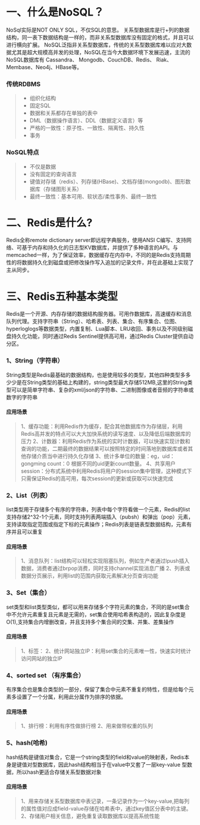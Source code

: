 # 一、什么是NoSQL？
NoSql实际是NOT ONLY SQL，不仅SQL的意思。
关系型数据库是行+列的数据结构，同一表下数据结构是一样的，而非关系型数据库没有固定的格式，并且可以进行横向扩展。
NoSQL泛指非关系型数据库，传统的关系型数据库难以应对大数据尤其是超大规模高并发的处理，NoSQL在当今大数据环境下发展迅速，主流的NoSQL数据库有 Cassandra、 Mongodb、CouchDB、Redis、 Riak、 Membase、Neo4j、HBase等。
### 传统RDBMS
> - 组织化结构
> - 固定SQL
> - 数据和关系都存在单独的表中
> - DML（数据操作语言）、DDL（数据定义语言）等
> - 严格的一致性：原子性、一致性、隔离性、持久性
> - 事务


### NoSQL特点
> - 不仅是数据
> - 没有固定的查询语言
> - 键值对存储（redis）、列存储(HBase)、文档存储(mongodb)、图形数据库（存储图形关系）
> - 最终一致性：基本可用、软状态/柔性事务、最终一致性


# 二、Redis是什么?
Redis全称remote dictionary server即远程字典服务，使用ANSI C编写、支持网络、可基于内存和持久化的日志型KV数据库，并提供了多种语言的API。与memcached一样，为了保证效率，数据缓存在内存中，不同的是Redis支持周期性的将数据持久化到磁盘或把修改操作写入追加的记录文件，并在此基础上实现了主从同步。
# 三、Redis五种基本类型
Redis是一个开源、内存存储的数据结构服务器。可用作数据库，高速缓存和消息队列代理。支持字符串（String）、哈希表、列表、集合、有序集合、位图、hyperloglogs等数据类型，内置复制、Lua脚本、LRU收回、事务以及不同级别磁盘持久化功能，同时通过Redis Sentinel提供高可用，通过Redis Cluster提供自动分区。

### 1、String（字符串）
String类型是Redis最基础的数据结构，也是使用较多的类型，其他四种类型多多少少是在String类型的基础上构建的，string类型最大存储512MB,这里的String类型可以是简单字符串、复杂的xml/json的字符串、二进制图像或者音频的字符串或数字的字符串
#### 应用场景
> 1、缓存功能：利用Redis作为缓存，配合其他数据库作为存储层，利用Redis高并发的特点可以大大加快系统的读写速度、以及降低后端数据库的压力
> 2、计数器：利用Redis作为系统的实时计数器，可以快速实现计数和查询的功能，二期最终的数据结果可以按照特定的时间落地到数据库或者其他存储介质当中进行持久化存储
> 3、统计多单位的数量：eg，uid：gongming   count：0    根据不同的uid更新count数量。
> 4、共享用户session：分布式系统中利用Redis将用户的session集中管理，这种模式下只需保证Redis的高可用，每次session的更新或获取可以快速完成


### 2、List（列表）
list类型用于存储多个有序的字符串，列表中每个字符看做一个元素，Redis的list支持存储2^32-1个元素，同时支持列表两端插入（pubsh）和弹出（pop）元素，支持读取指定范围或指定下标的元素操作；Redis列表是链表型数据结构，元素有序并且可以重复
#### 应用场景
> 1、消息队列：list结构可以轻松实现阻塞队列，例如生产者通过lpush插入数据，消费者通过brpop消费，同时支持channel实现消息广播
> 2、列表或数据分页展示，利用list的范围内获取元素解决分页查询功能


### 3、Set（集合）
set类型和list类型类似，都可以用来存储多个字符元素的集合，不同的是set集合中不允许元素重复且元素是无需的，set集合使用哈希表构造的，因此复杂度是O(1),支持集合内增删改查，并且支持多个集合间的交集、并集、差集操作
#### 应用场景
> 1、标签：
> 2、统计网站独立IP：利用set集合的元素唯一性，快速实时统计访问网站的独立IP


### 4、sorted set （有序集合）
有序集合也是集合类型的一部分，保留了集合中元素不重复的特性，但是给每个元素多设置了一个分属，利用此分属作为排序的依据。
#### 应用场景
> 1、排行榜：利用有序性做排行榜
> 2、用来做带权重的队列


### 5、hash(哈希)
hash结构是键值对集合，它是一个string类型的field和value的映射表，Redis本身是键值对型数据库，因此hash结构相当于在value中又套了一层key-value 型数据，所以hash更适合存储关系型数据对象
#### 应用场景
>1、用来存储关系型数据库中表记录，一条记录作为一个key-value,把每列的属性值对应成field-value存储在哈希表中，通过key值区分表中的主键。 
>2、存储用户相关信息，避免重复读取数据库以提高系统性能